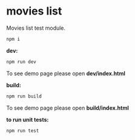 # movies list
Movies list test module.  

```sh
npm i
```

**dev:**

```sh
npm run dev
```
To see demo page please open **dev/index.html**


**build:**

```sh
npm run build
```
To see demo page please open **build/index.html**

**to run unit tests:**

```sh
npm run test
```